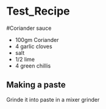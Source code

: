 # Test_Recipe 
#Coriander sauce
- 100gm Coriander
- 4 garlic cloves
- salt
- 1/2 lime
- 4 green chillis 

## Making a paste
Grinde it into paste in a mixer grinder
